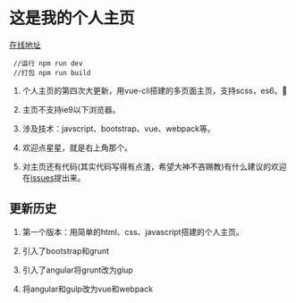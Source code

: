 # 这是我的个人主页

[在线地址](http://www.jayzangwill.cn/)

     //运行 npm run dev
     //打包 npm run build
    
1. 个人主页的第四次大更新，用vue-cli搭建的多页面主页，支持scss，es6。:tada:

3. 主页不支持ie9以下浏览器。

4. 涉及技术：javscript、bootstrap、vue、webpack等。

5. 欢迎点星星，就是右上角那个。

6. 对主页还有代码(其实代码写得有点渣，希望大神不吝赐教)有什么建议的欢迎在[issues](https://github.com/JayZangwill/JayZangwill.github.io/issues)提出来。

## 更新历史

1. 第一个版本：用简单的html、css、javascript搭建的个人主页。

2. 引入了bootstrap和grunt

3. 引入了angular将grunt改为glup

4. 将angular和gulp改为vue和webpack

